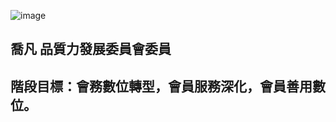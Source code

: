 ![image](https://user-images.githubusercontent.com/104967991/167973388-9a889cb5-06ce-42cb-9f52-7fddbf5185d1.png)
## 喬凡  品質力發展委員會委員
## 階段目標：會務數位轉型，會員服務深化，會員善用數位。

